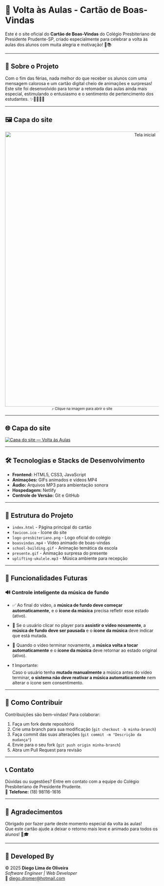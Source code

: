 # 🎒 Volta às Aulas - Cartão de Boas-Vindas

Este é o site oficial do **Cartão de Boas-Vindas** do Colégio Presbiteriano de Presidente Prudente-SP, criado especialmente para celebrar a volta às aulas dos alunos com muita alegria e motivação! 🎉📚

---

## 🚀 Sobre o Projeto

Com o fim das férias, nada melhor do que receber os alunos com uma mensagem calorosa e um cartão digital cheio de animações e surpresas!  
Este site foi desenvolvido para tornar a retomada das aulas ainda mais especial, estimulando o entusiasmo e o sentimento de pertencimento dos estudantes. ✨👩‍🏫👨‍🏫

---

## 🖼️ Capa do site

<p align="center">
  <a href="https://volta-as-aulas-colegio-presbiteriano.netlify.app/">
    <img src="https://github.com/user-attachments/assets/d0fbf052-8707-4d7b-9301-82b5dab2c71b" alt="Tela inicial" width="900">
  </a><br>
  <sub>⤴ Clique na imagem para abrir o site</sub>
</p>


---

## 🌐 Capa do site

[![Capa do site — Volta às Aulas](assets/capa-site.png)](https://volta-as-aulas-colegio-presbiteriano.netlify.app/)


---

## 🛠 Tecnologias e Stacks de Desenvolvimento

- **Frontend:** HTML5, CSS3, JavaScript  
- **Animações:** GIFs animados e vídeos MP4  
- **Áudio:** Arquivos MP3 para ambientação sonora  
- **Hospedagem:** Netlify  
- **Controle de Versão:** Git e GitHub

---

## 📁 Estrutura do Projeto

- `index.html` - Página principal do cartão  
- `favicon.ico` - Ícone do site  
- `logo-presbiteriano.png` - Logo oficial do colégio  
- `boasvindas.mp4` - Vídeo animado de boas-vindas  
- `school-building.gif` - Animação temática da escola  
- `presente.gif` - Animação surpresa do presente  
- `uplifting-ukulele.mp3` - Música ambiente para recepção

---

## 🧠 Funcionalidades Futuras

### 🔊 Controle inteligente da música de fundo

- ✅ Ao final do vídeo, a **música de fundo deve começar automaticamente**, e o **ícone da música** precisa refletir esse estado (ativo).
  
- 🔁 Se o usuário clicar no player para **assistir o vídeo novamente**, a **música de fundo deve ser pausada** e o **ícone da música** deve indicar que está mutada.

- 🎵 Quando o vídeo terminar novamente, a **música volta a tocar automaticamente** e o **ícone da música** deve retornar ao estado original (ativo).

- ❗ Importante:  
  Caso o usuário tenha **mutado manualmente** a música antes do vídeo terminar, **o sistema não deve reativar a música automaticamente** nem alterar o ícone sem consentimento.

---

## 🤝 Como Contribuir

Contribuições são bem-vindas! Para colaborar:

1. Faça um fork deste repositório  
2. Crie uma branch para sua modificação (`git checkout -b minha-branch`)  
3. Faça commit das suas alterações (`git commit -m "Descrição da mudança"`)  
4. Envie para o seu fork (`git push origin minha-branch`)  
5. Abra um Pull Request para revisão

---

## 📞 Contato

Dúvidas ou sugestões? Entre em contato com a equipe do Colégio Presbiteriano de Presidente Prudente.  
📱 **Telefone:** (18) 98116-1616

---

## 🙏 Agradecimentos

Obrigado por fazer parte deste momento especial da volta às aulas!  
Que este cartão ajude a deixar o retorno mais leve e animado para todos os alunos! 🎈🎓

---

## 💼 Developed By

© 2025 **Diego Lima de Oliveira**  
*Software Engineer | Web Developer*  
📧 [diego.dromer@hotmail.com](mailto:diego.dromer@hotmail.com)
